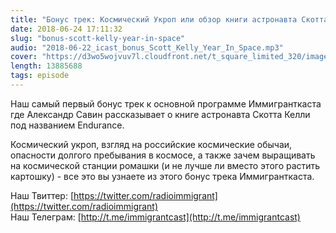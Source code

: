 ```yaml
---
title: "Бонус трек: Космический Укроп или обзор книги астронавта Скотта Келли про год в космосе"
date: 2018-06-24 17:11:32
slug: "bonus-scott-kelly-year-in-space"
audio: "2018-06-22_icast_bonus_Scott_Kelly_Year_In_Space.mp3"
cover: "https://d3wo5wojvuv7l.cloudfront.net/t_square_limited_320/images.spreaker.com/original/d20daaa729fc8cae11f6717f5c961b50.jpg"
length: 13885688
tags: episode
---
```

Наш самый первый бонус трек к основной программе Иммигранткаста где Александр Савин рассказывает о книге астронавта Скотта Келли под названием Endurance.  
  
Космический укроп, взгляд на российские космические обычаи, опасности долгого пребывания в космосе, а также зачем выращивать на космической станции ромашки (и не лучше ли вместо этого растить картошку) - все это вы узнаете из этого бонус трека Иммигранткаста.  
  
Наш Твиттер: [https://twitter.com/radioimmigrant](https://twitter.com/radioimmigrant)  
Наш Телеграм: [http://t.me/immigrantcast](http://t.me/immigrantcast)

